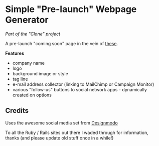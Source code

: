 Simple "Pre-launch" Webpage Generator
===============

_Part of the "Clone" project_

A pre-launch "coming soon" page in the vein of [these](http://sixrevisions.com/design-showcase-inspiration/25-beautiful-examples-of-coming-soon-pages/).

__Features__

* company name
* logo
* background image or style
* tag line
* e-mail address collector (linking to MailChimp or Campaign Monitor)
* various "follow-us" buttons to social network apps - dynamically created on options

Credits
---------------
Uses the awesome social media set from [Designmodo](http://designmodo.com/)

To all the Ruby / Rails sites out there I waded through for information, thanks (and please update old stuff once in a while!)



